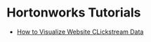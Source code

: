 # Hortonworks Tutorials

- [How to Visualize Website CLickstream Data](how-to-visualize-website-clickstream-data-2-0/how-to-visualize-website-clickstream-data-2-0.md)